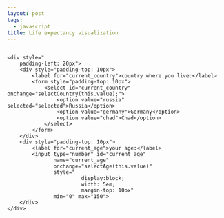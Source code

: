 ```yaml
---
layout: post
tags: 
  - javascript
title: Life expectancy visualization
---
```


<script type="application/javascript">
    function getTotalAge(country) {
        switch (country) {
            case "germany":
                return 82;
            case "russia":
                return 73;
            case "chad":
                return 53;
            default:
                return 70;
        }
    }

    function getCountOfDays(age) {
        return Math.round(age * 365.25);
    }

    function getBoxSize(canvasWidth, canvasHeight, boxCount) {
        const total = canvasWidth * canvasHeight;
        return Math.round(Math.sqrt(total / boxCount));
    }

    function getBoxColour(boxNumber, currentDays) {
        if (boxNumber <= currentDays)
            return '#c66570';
        else
            return '#8cc665';
    }


    function drawBox(canvasContext, boxNumber, boxSize, canvasWidth, boxColour) {
        const countOfColumns = Math.ceil(canvasWidth / boxSize);
        const rowNumber = Math.floor(boxNumber / countOfColumns);
        const columnNumber = Math.floor(boxNumber % countOfColumns);

        const padding = Math.max(Math.round(boxSize / 10) / 2, 1);
        canvasContext.fillStyle = boxColour;
        canvasContext.fillRect(
            (columnNumber * boxSize) + padding,
            (rowNumber * boxSize) + padding,
            boxSize - padding,
            boxSize - padding);
    }

   function getCanvasSize(){
        const containerWidth = innerWidth;
        const containerHeight = innerHeight;

        const isMobile = containerWidth < 1000;
        if(isMobile)
            return {
                canvasWidth: Math.round(containerWidth * 0.6),
                canvasHeight: Math.round(containerHeight * 0.6),
            };
        else
             return {
                canvasWidth: Math.round(containerWidth * 0.5),
                canvasHeight: Math.round(containerHeight * 0.8),
            };
   }

    function draw(currentDays, totalDays) {
        const canvas = document.getElementById('canvas');

        if (canvas.getContext) {
            const context = canvas.getContext('2d');
            
            const {canvasWidth, canvasHeight} = getCanvasSize();
            context.canvas.width = canvasWidth;
            context.canvas.height = canvasHeight;

            context.clearRect(0, 0, canvas.width, canvas.height);

            const {width, height} = canvas.getBoundingClientRect();
            const boxSize = getBoxSize(width, height, totalDays);

            for (let i = 0; i < totalDays; i++)
                drawBox(context, i, boxSize, width, getBoxColour(i, currentDays))
        }
    }

    function init(country, age) {
        const localStorage = window.localStorage;
        let currentAge;
        let currentCountry;
        if (country) {
            currentCountry = country;
            localStorage.setItem("current_country", currentCountry)
        } else {
            currentCountry = localStorage.getItem("current_country");
            const inputForm = document.getElementById("current_country");
            inputForm.value = currentCountry;        
        }

        if (age) {
            currentAge = age;
            localStorage.setItem("current_age", age)
        } else {
            currentAge = localStorage.getItem("current_age");
            const inputForm = document.getElementById("current_age");
            inputForm.value = currentAge;
        }

        if (currentAge && currentCountry)
            draw(getCountOfDays(currentAge), getCountOfDays(getTotalAge(currentCountry)))
    }

    function selectCountry(country) {
        init(country, null)
    }

    function selectAge(age) {
        init(null, age)
    }

    window.onload = () => init(null, null);
</script>


<div style="display:flex">
    <div>
        <canvas id="canvas"
                width="300" height="300">
        </canvas>
    </div>

    
    <div style="
        padding-left: 20px">
        <div style="padding-top: 10px">
            <label for="current_country">country where you live:</label>
            <form style="padding-top: 10px">
                <select id="current_country" onchange="selectCountry(this.value);">
                    <option value="russia" selected="selected">Russia</option>
                    <option value="germany">Germany</option>
                    <option value="chad">Chad</option>
                </select>
            </form>
        </div>
        <div style="padding-top: 10px">
            <label for="current_age">your age:</label>
            <input type="number" id="current_age"
                   name="current_age"
                   onchange="selectAge(this.value)"
                   style="
                            display:block;
                            width: 5em;
                            margin-top: 10px"
                   min="0" max="150">
        </div>
    </div>
</div>
